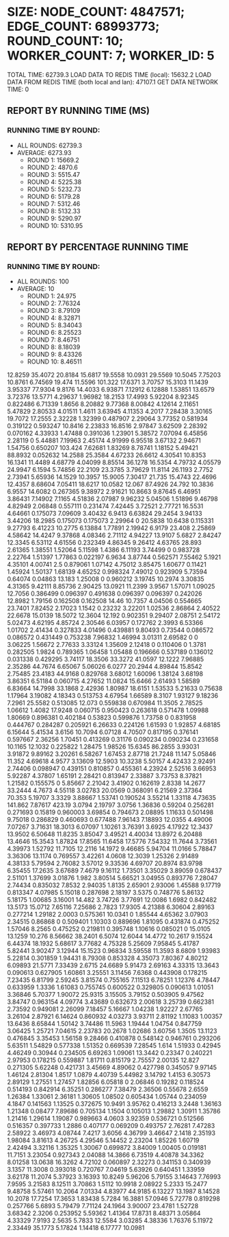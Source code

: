 
# SIZE: NODE_COUNT: 4847571; EDGE_COUNT: 68993773; ROUND_COUNT: 10; WORKER_COUNT: 7; WORKER_ID: 5
 TOTAL TIME: 62739.3
 LOAD DATA TO REDIS TIME (local): 15632.2
 LOAD DATA FROM REDIS TIME (both local and lan): 47107.1
 GET DATA NETWORK TIME: 0

## REPORT BY RUNNING TIME (MS)

 ### RUNNING TIME BY ROUND:

  + ALL ROUNDS: 62739.3
  + AVERAGE: 6273.93
     + ROUND 1: 15669.2
     + ROUND 2: 4870.6
     + ROUND 3: 5515.47
     + ROUND 4: 5225.38
     + ROUND 5: 5232.73
     + ROUND 6: 5179.28
     + ROUND 7: 5312.46
     + ROUND 8: 5132.33
     + ROUND 9: 5290.97
     + ROUND 10: 5310.95

## REPORT BY PERCENTAGE RUNNING TIME

 ### RUNNING TIME BY ROUND:

  + ALL ROUNDS: 100
  + AVERAGE: 10
     + ROUND 1: 24.975
     + ROUND 2: 7.76324
     + ROUND 3: 8.79109
     + ROUND 4: 8.32871
     + ROUND 5: 8.34043
     + ROUND 6: 8.25523
     + ROUND 7: 8.46751
     + ROUND 8: 8.18039
     + ROUND 9: 8.43326
     + ROUND 10: 8.46511

12.8259 35.4072 20.8184 15.6817 19.5558 10.0931 29.5569 10.5045 7.75203 10.8761 6.74569 19.474 11.5596 101.322 17.6371 3.70757 15.3103 11.1439 3.95337 77.9304 9.8176 14.4033 6.93871 7.12912 6.12888 1.53851 13.6579 3.72376 13.5771 4.29637 1.96982 18.2153 17.4993 5.92204 8.92345 0.822486 6.71339 1.8656 8.20882 9.77368 8.00842 4.12614 2.11651 5.47829 2.80533 4.01511 1.4611 3.63945 4.11353 4.2017 7.28438 3.30165 19.7072 17.2555 2.32228 1.32399 0.487907 2.29064 3.77352 0.581934 0.319122 0.593247 10.8416 2.23833 16.8516 2.97847 3.62509 2.28392 0.070162 4.33933 1.47488 0.391036 1.23901 5.38572 7.07094 6.45856 2.28119 0 5.44881 7.19963 2.45174 4.91999 6.95518 3.67132 2.94671 1.54756 0.650207 103.424 7.62681 1.83269 8.78741 1.18152 5.49421 88.8932 0.052632 14.2588 25.3584 4.67233 26.6612 4.30541 10.8353 16.1341 11.4489 4.68779 4.04099 8.85514 36.1278 16.5354 4.79732 4.05579 24.9947 6.1594 5.74856 22.2109 23.3785 3.79629 11.8114 26.1193 2.7752 2.73941 5.65936 14.1529 10.3957 15.9005 7.30417 21.735 15.4743 22.4696 12.4357 8.68604 7.05411 18.6217 10.0582 12.067 87.4926 24.792 10.3836 6.9557 14.6082 0.267365 9.38972 2.91621 10.8663 9.87645 6.46951 3.86431 7.14902 7.1165 4.51836 2.07987 9.96232 5.04506 1.51896 9.46798 4.82949 2.06848 0.557111 0.231474 7.42445 3.72521 2.77721 16.5531 4.64661 0.175073 7.09609 3.40432 6.9413 6.63824 29.2454 3.94133 3.44206 18.2985 0.175073 0.175073 2.29964 0 20.5838 10.6438 0.115331 9.27793 6.41223 10.2775 6.13884 1.77891 2.19942 6.9179 23.408 2.25869 4.58642 14.4247 9.37868 4.08346 2.71112 4.94227 13.9107 5.6827 2.84247 12.3345 6.53112 4.61556 0.232349 4.86345 9.26412 4.63765 28.893 2.61365 1.38551 1.52064 5.11598 1.4386 6.11193 3.74499 0 0.983728 2.22764 1.51397 1.77863 0.022197 6.9634 3.87744 0.562571 7.55462 5.1921 4.35101 4.00741 2.5 0.879061 1.07142 4.75012 3.85475 1.60677 0.11421 1.45924 1.50137 1.68139 4.65252 0.998324 7.49012 0.923909 5.73594 0.64074 0.04863 13.183 1.25008 0 0.960212 3.19745 10.2974 3.30835 4.31365 9.42111 8.85736 2.90425 13.0921 11.2399 3.9567 1.57071 1.09025 12.7056 0.386499 0.096397 0.491638 0.096397 0.096397 0.242026 12.8982 1.79156 0.162508 0.162508 14.46 10.7357 4.04506 0.554665 23.7401 7.82452 2.17023 1.1542 0.23232 3.22201 1.02536 2.86864 2.40522 22.6678 15.0139 18.5072 12.3604 12.192 0.902351 9.29407 2.08751 2.54172 5.02473 4.62195 4.85724 2.30546 6.03957 0.172762 2.3993 6.53366 1.01702 2.41434 0.327833 4.01496 0.439881 9.80493 0.73544 0.086572 0.086572 0.431449 0.753238 7.96832 1.46994 3.01311 2.69582 0 0 3.06225 1.56672 2.77633 3.33124 1.35609 2.12418 0 0.110406 0 1.3781 0.282505 1.9824 0.789365 1.06458 1.05488 0.196666 0.537189 0.136012 0.031338 0.429295 3.74117 18.3506 33.3272 41.0597 12.1222 7.96885 2.35286 44.7674 6.65067 5.06026 6.0277 20.2944 4.89844 15.8542 2.75485 23.4183 44.9168 0.829768 3.68012 1.60096 1.38124 3.68198 3.86351 6.51184 0.060715 4.27652 11.0824 15.6466 2.61493 1.58589 6.83664 14.7998 33.1868 2.42936 1.80987 18.6151 1.53533 5.21633 0.75638 1.17964 3.19082 4.18343 0.513753 4.67954 1.66589 8.3107 1.93127 9.18236 7.2961 25.5582 0.513085 12.073 0.559838 0.670984 11.3505 2.78525 1.06612 1.4082 17.9248 0.060715 0.950423 0.263618 0.571478 1.09988 1.80669 0.896381 0.402184 0.53823 0.599876 1.73758 0 0.831958 0.444767 0.284287 0.205921 6.26633 0.224126 1.61593 0 1.92857 4.68185 6.15644 5.41534 3.6156 10.7094 6.07128 4.70507 0.817195 0.376141 0.597667 2.36256 1.70451 0.413269 0.31176 0.090234 0.090234 0.231658 10.1165 12.1032 0.225822 1.28475 1.98526 15.6345 86.2855 3.93031 3.91872 9.89162 3.20261 6.58267 1.67453 2.87718 21.7248 11.147 5.05846 11.352 4.69618 4.9577 3.13609 12.5903 10.3238 5.50157 4.42433 2.92491 2.74406 0.098947 0.439151 0.810857 0.455361 4.23924 2.52516 3.66953 5.92287 4.37807 1.65191 2.28421 0.813947 2.33887 3.73753 8.37821 1.21582 0.155575 0 5.85667 2.21042 3.41902 0.162619 2.8338 14.2677 33.2444 4.7673 4.55118 3.02783 20.0569 0.368091 6.21569 2.37364 70.353 5.19707 3.3329 3.88667 1.53741 0.190524 3.55214 1.33118 4.73635 141.862 7.87617 423.19 3.0794 2.19797 3.0756 1.36836 0.59204 0.256281 0.271693 0.15819 0.960003 3.69854 0.794673 2.08895 1.11633 0.501498 9.75018 0.286829 0.460693 0.677488 7.96143 7.18893 12.0355 4.49006 7.07267 3.71631 18.3013 6.07097 1.10261 3.76391 3.6925 4.17922 12.3437 13.9502 6.50648 11.8235 3.85047 3.49521 4.40034 13.8972 6.20488 13.4646 15.3543 1.87824 17.8565 11.6458 17.5776 7.54332 11.7644 3.73561 4.39973 1.52792 11.7105 12.2116 14.1972 9.46685 5.94704 11.0166 5.78847 3.36306 13.1174 0.769557 3.42261 4.0608 12.3039 1.25326 2.91489 4.38133 5.79594 2.76082 3.57012 9.33536 4.69707 20.8974 83.9798 6.35455 17.2635 3.67689 7.4679 9.16112 1.73501 3.35029 3.89059 0.678437 2.51101 1.37699 3.01876 1.982 3.80514 5.66521 3.04955 0.893776 7.28047 2.74434 0.835032 7.8532 2.94035 1.8135 2.65901 2.93006 1.45588 9.17719 0.813347 4.07985 5.15018 0.287698 2.18197 3.5375 0.748776 5.86132 5.18175 1.00685 3.16001 14.482 3.74726 3.77691 12.0086 1.6982 0.842482 13.5173 15.0712 7.65116 7.25686 2.7823 17.9305 4.21388 6.30604 2.89163 0.277214 1.29182 2.0003 0.575361 10.0341 0 1.85544 4.65362 3.07903 2.34515 0.86868 0 0.509401 1.10303 0.889696 1.81095 0.431874 0.475252 1.57046 8.2565 0.475252 0.219811 0.395748 1.10616 0.085021 0 15.0105 13.1259 10.276 8.56662 38.2401 6.5074 12.6044 14.4772 10.2617 9.15524 6.44374 18.1932 5.68617 3.77682 4.75328 5.25609 7.95845 5.41787 5.82441 3.90247 3.12944 15.1523 0.96834 3.59558 11.3593 8.6809 1.93983 5.22814 0.301859 1.94431 8.79308 0.853328 4.35073 7.80367 4.80212 6.09893 21.5771 7.33439 2.6715 24.6689 5.91473 2.69163 4.33315 13.3643 0.090613 0.627905 1.60861 3.25551 3.11456 7.6368 0.443908 0.178215 7.23435 6.81799 2.59245 3.81574 0.755165 7.11513 6.78251 1.12376 4.78447 0.633959 1.3336 1.61083 0.755745 0.600522 0.329805 0.090613 1.01051 3.36846 5.70377 1.90072 25.9315 3.15505 3.79152 0.503905 9.47562 3.84747 0.963154 4.09774 3.43689 0.632673 2.00618 3.25739 0.662381 2.73592 0.949081 2.26099 7.18457 5.16667 1.04238 1.92227 2.67765 3.26104 2.87921 6.14624 0.860932 4.03273 3.93711 2.81192 1.11083 1.00357 13.6436 8.65844 1.50142 3.74486 11.5963 1.19444 1.04754 0.847759 3.06425 1.25721 7.04615 2.23783 20.2678 1.02686 3.60756 1.3505 13.1123 0.476845 3.35453 1.56158 9.28466 0.410878 0.548142 0.946761 0.293206 5.63511 1.54829 0.577338 1.51352 0.669539 7.28545 1.614 1.51933 0.42945 4.46249 0.30944 0.234505 6.69263 1.09061 13.3442 0.23347 0.240221 2.97953 0.178215 0.559887 1.81711 0.815179 2.75557 2.00135 12.827 0.271305 5.62248 0.421731 3.45669 4.89062 0.427798 0.345057 9.97145 1.46124 2.81304 1.8517 1.0879 4.40739 5.44982 3.14792 1.4153 6.30573 2.89129 1.27551 1.27457 1.82856 6.05818 0 2.06846 0.19282 0.118524 0.514193 0.842914 6.35251 0.286277 7.38479 2.36506 0.55678 2.6559 1.26384 1.33061 2.36181 1.30605 1.08502 0.605434 1.05744 0.234059 4.1847 0.141563 1.13525 0.372675 10.9491 3.95762 0.416213 3.2448 1.36163 1.21348 0.08477 7.89686 0.705134 1.1504 0.105013 1.29882 1.30911 1.35786 1.21416 1.29614 1.19087 0.989663 4.0603 3.92359 0.536721 0.512566 0.516357 0.397733 1.2886 0.407177 0.069209 0.493757 2.76281 7.47283 2.58922 3.46973 4.08744 7.4217 3.6056 4.36799 3.46647 2.1418 2.35193 1.98084 3.81613 4.26725 4.29546 5.14452 2.23204 1.85226 1.60719 2.42494 3.32116 1.35325 1.30067 0.699872 3.84009 1.00405 0.019181 11.7151 3.23054 0.927343 2.04088 14.3866 6.73519 4.40878 34.3362 8.01258 13.0638 16.3262 4.72102 0.060897 2.32273 0.341153 0.340939 3.1357 11.3008 0.393018 0.720767 7.04619 5.63926 0.640451 1.33959 3.62178 11.2074 5.37923 3.16393 10.8249 5.96206 5.79155 3.14643 7.76993 7.9595 3.21583 8.12511 3.70863 1.5112 10.9918 2.08922 5.2333 15.2477 9.48758 5.57461 10.2064 7.01334 4.83977 44.9185 6.13227 13.1987 8.14528 10.2078 17.7254 17.3653 1.83438 5.7284 16.3881 57.0946 5.72778 0.819298 0.257766 5.6893 5.79479 7.71124 24.1964 3.90007 23.4781 1.52728 3.68342 2.3206 0.253952 5.59362 1.41364 17.8731 8.48371 3.05864 4.33329 7.9193 2.5635 5.7833 12.5584 3.03285 4.38336 1.76376 5.11972 2.33449 35.1773 5.17824 1.14418 6.17777 10.0981 